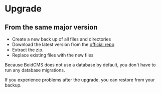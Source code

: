 # Upgrade

## From the same major version

- Create a new back up of all files and directories
- Download the latest version from the [official repo](https://github.com/BoidCMS/BoidCMS)
- Extract the zip.
- Replace existing files with the new files

<!--
## From different major version

- Create a new back up of all files and directories
- Uninstall all the plugins
- Download the latest version from the [official repo](https://github.com/BoidCMS/BoidCMS)
- Extract the zip.

-->

Because BoidCMS does not use a database by default, you don't have to run any database migrations.

If you experience problems after the upgrade, you can restore from your backup.

